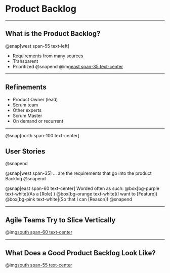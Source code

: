 # Product Backlog
---
## What is the Product Backlog?
@snap[west span-55 text-left]
- Requirements from many sources
- Transparent
- Prioritized
@snapend
@img[east span-35 text-center](assets/img/product-backlog.png)

---
## Refinements
- Product Owner (lead)
- Scrum team
- Other experts
- Scrum Master
- On demand or recurrent

---
@snap[north span-100 text-center]
## User Stories
@snapend

@snap[west span-35]
... are the requirements that go into the product Backlog
@snapend

@snap[east span-60 text-center]
Worded often as such:
@box[bg-purple text-white](As a [Role] )
@box[bg-orange text-white](I want to [Feature])
@box[bg-pink text-white](So that I can [Reason])
@snapend

---
## Agile Teams Try to Slice Vertically
@img[south span-60 text-center](assets/img/vertical-slice.jpg)

---
## What Does a Good Product Backlog Look Like?
@img[south span-55 text-center](assets/img/deep.png)
